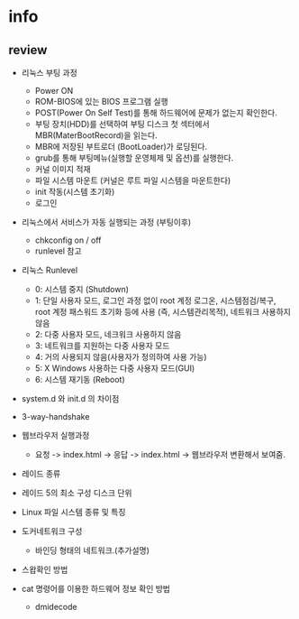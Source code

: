 # info

## review

* 리눅스 부팅 과정
    * Power ON
    * ROM-BIOS에 있는 BIOS 프로그램 실행 
    * POST(Power On Self Test)를 통해 하드웨어에 문제가 없는지 확인한다.
    * 부팅 장치(HDD)를 선택하여 부팅 디스크 첫 섹터에서 MBR(MaterBootRecord)을 읽는다.
    * MBR에 저장된 부트로더 (BootLoader)가 로딩된다.
    * grub를 통해 부팅메뉴(실행할 운영체제 및 옵션)를 실행한다.
    * 커널 이미지 적재
    * 파일 시스템 마운트 (커널은 루트 파일 시스템을 마운트한다)
    * init 작동(시스템 초기화)
    * 로그인

* 리눅스에서 서비스가 자동 실행되는 과정 (부팅이후)
    * chkconfig on / off
    * runlevel 참고

* 리눅스 Runlevel
    * 0: 시스템 중지 (Shutdown)
    * 1: 단일 사용자 모드, 로그인 과정 없이 root 계정 로그온, 시스템점검/복구, root 계정 패스워드 초기화 등에 사용 (즉, 시스템관리목적), 네트워크 사용하지 않음
    * 2: 다중 사용자 모드, 네크워크 사용하지 않음
    * 3: 네트워크를 지원하는 다중 사용자 모드
    * 4: 거의 사용되지 않음(사용자가 정의하여 사용 가능)
    * 5: X Windows 사용하는 다중 사용자 모드(GUI)
    * 6: 시스템 재기동 (Reboot)

* system.d 와 init.d 의 차이점

* 3-way-handshake

* 웹브라우저 실행과정
    * 요청 -> index.html -> 응답 -> index.html -> 웹브라우저 변환해서 보여줌.

* 레이드 종류 

* 레이드 5의 최소 구성 디스크 단위

* Linux 파일 시스템 종류 및 특징

* 도커네트워크 구성
    * 바인딩 형태의 네트워크.(추가설명)

* 스왑확인 방법

* cat 명령어를 이용한 하드웨어 정보 확인 방법
    * dmidecode